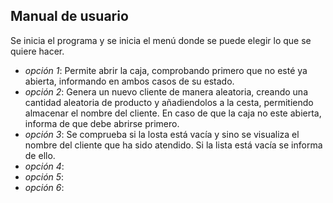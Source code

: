 **Manual de usuario**
--
Se inicia el programa y se inicia el menú donde se puede elegir lo
que se quiere hacer.

* _opción 1_: Permite abrir la caja, comprobando primero que no esté ya abierta, informando en ambos casos de su estado.
* _opción 2_: Genera un nuevo cliente de manera aleatoria, creando una cantidad aleatoria
  de producto y añadiendolos a la cesta, permitiendo almacenar el nombre del cliente. En caso de que la caja no este abierta,
  informa de que debe abrirse primero.
* _opción 3_: Se comprueba si la losta está vacía y sino se visualiza el nombre del cliente que ha sido
  atendido. Si la lista está vacía se informa de ello.
* _opción 4_:
* _opción 5_:
* _opción 6_: 